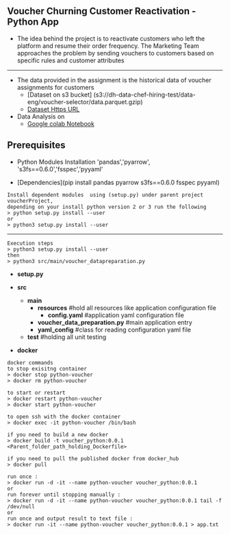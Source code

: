 ## Voucher Churning Customer Reactivation - Python App

- The idea behind the project is to reactivate customers who left the platform and resume their
order frequency. The Marketing Team approaches the problem by sending vouchers to
customers based on specific rules and customer attributes

---

- The data provided in the assignment is the historical data of voucher assignments for
customers  
    * [Dataset on s3 bucket] (s3://dh-data-chef-hiring-test/data-eng/voucher-selector/data.parquet.gzip)
    * [Dataset Https URL](https://dh-data-chef-hiring-test.s3.eu-central-1.amazonaws.com/data-eng/voucher-selector/data.parquet.gzip)
- Data Analysis on 
   * [Google colab Notebook](https://colab.research.google.com/drive/18_c5cS3fHxeIuwoAPH5aCXXawr2V9WUP?usp=sharing)

## Prerequisites 
- Python Modules Installation 'pandas','pyarrow', 's3fs==0.6.0','fsspec','pyyaml'
* [Dependencies](pip install pandas pyarrow s3fs==0.6.0 fsspec pyyaml)

```
Install dependent modules  using (setup.py) under parent project voucherProject, 
depending on your install python version 2 or 3 run the following
> python setup.py install --user
or
> python3 setup.py install --user
```
---
```
Execution steps 
> python3 setup.py install --user
then
> python3 src/main/voucher_datapreparation.py
```
* **setup.py**
* **src**
    * **main**
        * **resources**  #hold all resources like application configuration file
            * **config.yaml** #application yaml configuration file 
        * **voucher_data_preparation.py**  #main application entry
        * **yaml_config**  #class for reading configuration yaml file
    * **test** #holding all unit testing 

* **docker**

```
docker commands
to stop exisitng container
> docker stop python-voucher
> docker rm python-voucher

to start or restart
> docker restart python-voucher
> docker start python-voucher

to open ssh with the docker container 
> docker exec -it python-voucher /bin/bash

if you need to build a new docker
> docker build -t voucher_python:0.0.1 <Parent_folder_path_holding_Dockerfile>

if you need to pull the published docker from docker_hub
> docker pull

run once :
> docker run -d -it --name python-voucher voucher_python:0.0.1
or
run forever until stopping manually : 
> docker run -d -it --name python-voucher voucher_python:0.0.1 tail -f /dev/null
or
run once and output result to text file :
> docker run -it --name python-voucher voucher_python:0.0.1 > app.txt

```

